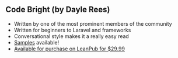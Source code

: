 Code Bright (by Dayle Rees)
---------------------------
- Written by one of the most prominent members of the community
- Written for beginners to Laravel and frameworks
- Conversational style makes it a really easy read
- [Samples][samples] available!
- [Available for purchase on LeanPub for $29.99][buy]

[samples]: http://daylerees.com/codebright
[buy]: https://leanpub.com/codebright
